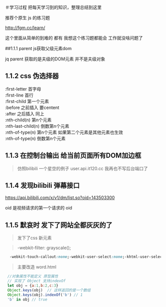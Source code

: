 ＃学习过程
把每天学习到的知识，整理总结到这里



推荐个原生  js 的练习题

http://fgm.cc/learn/ 

这个里面从简单的到难的 都有
我想这个练习题都能会  工作就没啥问题了

##1.1.1 parent js获取父级元素dom



jq  parent  获取的是夫级的DOM元素 并不是夫级对象
## 1.1.2 css 伪选择器
:first-letter   首字母 <br>
:first-line     首行<br>
:first-child    第一个元素<br>
:before         之前插入 要centent<br>
:after          之后插入 同上<br>
:nth-child(n)   第n个元素<br>
:nth-last-child(n)  倒数第n个元素<br>
:nth-of-type(n) 第n个元素 如果第二个元素是其他元素也生效<br>
:nth-of-type(n) 倒数第n个元素<br>


## 1.1.3 在控制台输出 给当前页面所有DOM加边框

> 仿照bilibili 一个星空的例子
> user.api.it120.cc
> 我再也不写后台端口了

## 1.1.4   发现bilibili 弹幕接口
https://api.bilibili.com/x/v1/dm/list.so?oid=143503300

oid  是视频请求的第一个请求的 oid

## 1.1.5 默哀时 发下了网站全都灰灰的了  

> 发下了css 新元素

> -webkit-filter: grayscale();

```css
  -webkit-touch-callout:none;-webkit-user-select:none;-khtml-user-select:none;-moz-user-select:none;-ms-user-select:none;user-select:none;
```


 > 主要改造 word.html 
 ```js
  //对象属性不能定义 原型属性
  // 实现了 Object 支持indexOf 
  let obj = {a:1,b:2,c:3}
  Object.keys(obj)  // 这样返回的是一个数组
  Object.keys(obj).indexOf('b') // 1     
  'b' in obj // true 
 ```